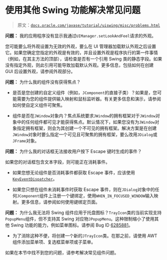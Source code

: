 # 使用其他 Swing 功能解决常见问题

> 原文：[`docs.oracle.com/javase/tutorial/uiswing/misc/problems.html`](https://docs.oracle.com/javase/tutorial/uiswing/misc/problems.html)

**问题：** 我的应用程序没有显示我通过`UIManager.setLookAndFeel`请求的外观。

您可能要么将外观设置为无效的外观，要么在 UI 管理器加载默认外观之后设置它。如果您确定您指定的外观是有效的，并且设置外观是程序执行的第一件事情（例如，在其主方法的顶部），请检查是否有一个引用 Swing 类的静态字段。如果没有指定外观，则此引用可能导致加载默认外观。更多信息，包括如何在创建 GUI 后设置外观，请参阅外观部分。

**问题：** 为什么我的组件没有获得焦点？

+   是否是您创建的自定义组件（例如，`JComponent`的直接子类）？如果是，您可能需要为您的组件提供输入映射和鼠标监听器。有关更多信息和演示，请参阅如何使自定义组件可聚焦。

+   组件是否在`JWindow`对象内？焦点系统要求`JWindow`的拥有框架对于`JWindow`对象中的任何组件都可见才能获得焦点。默认情况下，如果您没有为`JWindow`对象指定拥有框架，则会为其创建一个不可见的拥有框架。解决方案是在创建`JWindow`对象时要么指定一个可见且可聚焦的拥有框架，要么改用`JDialog`或`JFrame`对象。

**问题：** 为什么我的对话框无法接收用户按下 Escape 键时生成的事件？

如果您的对话框包含文本字段，则可能正在消耗事件。

+   如果您想无论组件是否消耗事件都获取 Escape 事件，应该使用[``KeyEventDispatcher``](https://docs.oracle.com/javase/8/docs/api/java/awt/KeyEventDispatcher.html)。

+   如果您只想在组件未消耗事件时获取 Escape 事件，则在`JDialog`对象中的任何`JComponent`组件上注册一个键绑定，使用`WHEN_IN_FOCUSED_WINDOW`输入映射。更多信息，请参阅如何使用键绑定页面。

**问题：** 为什么我无法将 Swing 组件应用于托盘图标？`TrayIcon`类的当前实现支持`PopupMenu`组件，但不支持其 Swing 对应物`JPopupMenu`。这种限制缩小了使用其他 Swing 功能的能力，例如菜单图标。请参阅 Bug ID [6285881](http://bugs.java.com/bugdatabase/view_bug.do?bug_id=6285881)。

+   为了消除这种不便，将创建一个新的`JTrayIcon`类。在那之前，请使用 AWT 组件添加菜单项、复选框菜单项或子菜单。

如果在本节中找不到您的问题，请参考解决常见组件问题。
